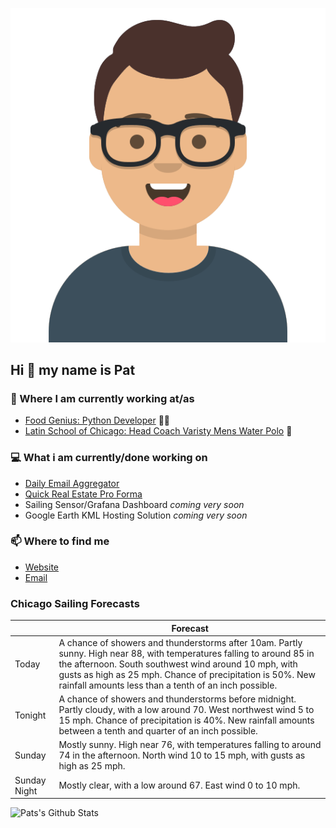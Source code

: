 [![Social banner for p-j-falconer](https://raw.githubusercontent.com/P-J-FALCONER/P-J-FALCONER/master/assets/avataaars.svg)](https://patfalconer.com/)
## Hi :wave: my name is Pat

### 💼 Where I am currently working at/as
- [Food Genius: Python Developer](https://getfoodgenius.com/) 🍔🐍
- [Latin School of Chicago: Head Coach Varisty Mens Water Polo](https://www.latinschool.org/) 🤽


### 💻 What i am currently/done working on
 - [Daily Email Aggregator](https://github.com/P-J-FALCONER/dott_daily_mail)
 - [Quick Real Estate Pro Forma](https://github.com/P-J-FALCONER/henry)
 - Sailing Sensor/Grafana Dashboard *coming very soon*
 - Google Earth KML Hosting Solution *coming very soon*

### 📫 Where to find me
 - [Website](https://patfalconer.com/)
 - [Email](mailto:patrick.j.falconer@gmail.com)


### Chicago Sailing Forecasts
|   | Forecast  |
|---|---|
| Today | A chance of showers and thunderstorms after 10am. Partly sunny. High near 88, with temperatures falling to around 85 in the afternoon. South southwest wind around 10 mph, with gusts as high as 25 mph. Chance of precipitation is 50%. New rainfall amounts less than a tenth of an inch possible. |
| Tonight | A chance of showers and thunderstorms before midnight. Partly cloudy, with a low around 70. West northwest wind 5 to 15 mph. Chance of precipitation is 40%. New rainfall amounts between a tenth and quarter of an inch possible. |
| Sunday | Mostly sunny. High near 76, with temperatures falling to around 74 in the afternoon. North wind 10 to 15 mph, with gusts as high as 25 mph. |
| Sunday Night | Mostly clear, with a low around 67. East wind 0 to 10 mph. |

![Pats's Github Stats](https://github-readme-stats.vercel.app/api?username=p-j-falconer&show_icons=true&theme=radical)
